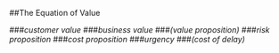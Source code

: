 <!-- .slide: data-background="resources/footer.svg" data-background-size="contain" data-background-position="bottom"  -->

##The Equation of Value

###_customer value_ <!-- .element: class="fragment"; style="color:maroon" -->
###_business value_ <!-- .element: class="fragment"; style="color:maroon" -->
###_(value proposition)_ <!-- .element: class="fragment"; style="color:#128bc1" -->
###_risk proposition_ <!-- .element: class="fragment"; style="color:maroon" -->
###_cost proposition_ <!-- .element: class="fragment"; style="color:maroon" -->
###_urgency_ <!-- .element: class="fragment"; style="color:maroon" -->
###_(cost of delay)_ <!-- .element: class="fragment"; style="color:#128bc1" -->

<br/>
<br/>
<br/>
<br/>
<br/>
<br/>
<br/>
<br/>
<br/>
<br/>
<br/>
<br/>
<br/>
<br/>
<br/>
<br/>
<br/>
<aside class="notes">
  <p>
  </p>
</aside>

